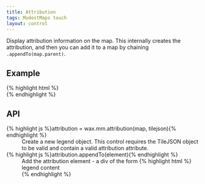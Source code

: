 ```yaml
---
title: Attribution
tags: ModestMaps touch
layout: control
---
```


Display attribution information on the map. This internally creates the attribution,
and then you can add it to a map by chaining `.appendTo(map.parent)`.

## Example

<div class='live'>
{% highlight html %}
<div id='map-div'></div>
<script type='text/javascript'>
var mm = com.modestmaps;

wax.tilejson(
  'http://tiles.mapbox.com/mapbox/api/Tileset/geography-class',
  function(tilejson) {
    var m = new mm.Map('map-div',
      new wax.mm.connector(tilejson));
    wax.mm.attribution(m, tilejson).appendTo(m.parent);
    m.setCenterZoom(new mm.Location(39, -98), 2);
  }
);
</script>
{% endhighlight %}
</div>

## API

<dl>
  <dt>{% highlight js %}attribution = wax.mm.attribution(map, tilejson){% endhighlight %}</dt>
  <dd>Create a new legend object. This control requires the TileJSON object
  to be valid and contain a valid attribution attribute.</dd>
  <dt>{% highlight js %}attribution.appendTo(element){% endhighlight %}</dt>
  <dd>Add the attribution element - a div of the form
  {% highlight html %}<div class='wax-attribution'>legend content</div>{% endhighlight %}
  </dd>
</dl>
